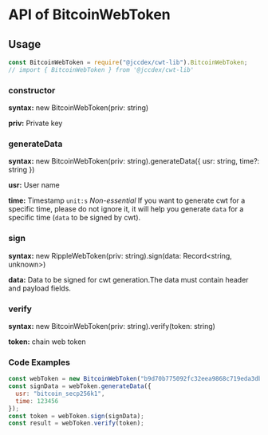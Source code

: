 # API of BitcoinWebToken

## Usage

```javascript
const BitcoinWebToken = require("@jccdex/cwt-lib").BitcoinWebToken;
// import { BitcoinWebToken } from '@jccdex/cwt-lib'
```

### constructor

**syntax:** new BitcoinWebToken(priv: string)

**priv:** Private key

### generateData

**syntax:** new BitcoinWebToken(priv: string).generateData({ usr: string, time?: string })

**usr:** User name

**time:** Timestamp `unit:s` _Non-essential_
If you want to generate cwt for a specific time, please do not ignore it, it will help you generate `data` for a specific time (`data` to be signed by cwt).

### sign

**syntax:** new RippleWebToken(priv: string).sign(data: Record<string, unknown>)

**data:** Data to be signed for cwt generation.The data must contain header and payload fields.

### verify

**syntax:** new BitcoinWebToken(priv: string).verify(token: string)

**token:** chain web token

### Code Examples

```javascript
const webToken = new BitcoinWebToken("b9d70b775092fc32eea9868c719eda3dbc8e11fae28be95e0a5bd6bf432d3732");
const signData = webToken.generateData({
  usr: "bitcoin_secp256k1",
  time: 123456
});
const token = webToken.sign(signData);
const result = webToken.verify(token);
```
